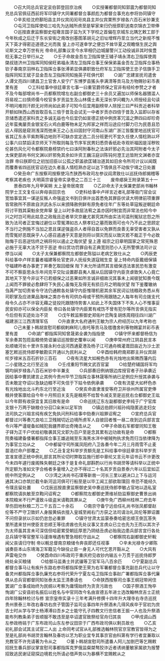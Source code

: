 <!-- { "loadSidebar": true } -->
　　○召大同总兵官定衮伯郭登回京治疾
　　○实授署都督同知郭震为都督同知充总兵官佩征西前将军印镇守大同署都督佥事颜彪为都督佥事充右参将协同镇守
　　○辛亥给沈府鄯阳县主并仪宾闰闰岢岚县主并仪宾栗熊岁禄各六百石米钞兼支
　　○屯河卫指挥使哈三哈先为达贼所虏至是挈家来归仍授原职送南京锦衣卫带俸
　　○巡按直隶监察御史程璥言国子监为天下学校之首偏在京城东北隅乞敕工部于今年秋成之后迁于东长安街之南改创基图革胡元之旧址增辉丹垩立当代之新规不惟天下英才得密迩道德之光而我  皇上亦可遂幸学之便岂不耸华夏之观瞻惬生民之舆论斯文之幸万世有光  帝命礼部集议言今水旱相仍边城屡警兴工动役诚非其时俟豊稔无事之日举行从之
　　○壬子命故金吾左卫指挥使王辅子靖永清右卫指挥使周棨叔琏济州卫指挥同知侯旺弟福永清左卫指挥佥事王保保弟喜金吾左卫指挥佥事杨钦子春南京羽林右卫指挥佥事张溥弟显俱袭职致仕府军左卫指挥使王忠子信旗手卫指挥同知王斌子显金吾左卫指挥同知施英子旺俱代职
　　○湖广忠建宣抚司遣舍人谭文亮四川建昌卫土官舍人安宁广东博罗县猺头李满清等贡马及方物赐钞彩币表里有差
　　○工科给事中徐廷章言七事一曰重官爵师保之官非有经纶参赞之才者不及今每部增尚书一员都察院增左右副佥都御史三十余员又遍加以师保名器猥滥人将易视二曰慎师儒今校官多岁贡监生及山林儒士素无深长学问輙为人师授经且句读不明问难则汗颜无对师尚如此弟子可知今后宜用副榜举人除授三曰严科贡近者科举开额如陕西山西皆取百名三倍于昔及会试无一中者岁贡亦四倍于昔及入监即以存省京储悉遣还家科贡之多诚无益也今后宜仍如宣德正统中例庶革冗滥之弊四曰却珍奇近年蛮夷屡贡金银宝石火鸡白鹿等物未足为邦家之祥而沿途应付脚力已为民患且恐远人得因是窥测浅深而弛来王之心五曰固封守河南山东湖广浙江皆腹里地巡抚官可省其辽东永平紫荆等边地则不可缺亦宜定选二员分班更代不宜久任使人情稔熟以坏公事六曰禁謟渎京师天下所取则每及节序军民男妇悉赍香纸赴寺观祈福因是淫秽败伦甚伤风化可令都察院悬榜禁约七曰诛阿附春秋之法诛奸邪必先治其阿附者今太子太保吏部尚书何文渊以奸邪免其余如许资王巍汪庭训陈钝何澄王远皆附文渊者亦宜治罪  帝曰朕即位之初加旧臣以公孤之职盖欲匡辅治道其如旧余令所司计议以闻既而覆奏省四巡抚官诏在边久者虽人情稔熟亦足以达下情俱且不动俟宁靖之日处置
　　○癸丑命广东按察司按察使冯杰狭西布政司左参议阎肃致仕以巡抚侍郎揭稽等考察其老疾也
大明英宗睿皇帝实录卷之二百三十三
　　废帝郕戾王附录第五十一
　　景泰四年九月甲寅朔  太上皇帝居南宫
　　○乙卯命太子太保兼吏部尚书翰林院学士王文复任以奔母丧回京也
　　○吏科给事中卢祥言近者礼部等衙门官会议宽恤事宜其一谋逆反叛人命强盗文书到日俱许出首悉免其罪臣伏读大明律前项重罪皆常赦所不原故自洪武永乐以来颁降赦例鲜有原免者往年广东等处草寇叛逆朝廷命将讨平戮其渠魁余党奔窜  皇上以时多故屈法宥之盖亦因时制宜而非常法也矧今中兴之时岂可用此姑息之政哉且迩者旱灾京畿尤甚究其所由实法司滥刑冤狱忿怨之所致为法司者正宜悔过避位以雪冤滞如古人祭孝妇之墓而致雨可也今乃不此之思顾定不当行之例施不当加之恩且谋逆强盗杀人者得自首以免罪而良善无辜受害者又孰从而雪冤好恶既戾乎人心感召遏通乎天意是则将以弭灾而反以致灾若不裁正于今必致贻悔于后恶逆怙终之祸将何以遏止之哉伏望  皇上遵  祖宗之旧章明国家之常宪殊恩必施于无辜大法不贷于恶逆  帝曰赏功罚罪自有正典宽则恐小人无所警惧法司计议停当以闻
　　○太子太保兼都察院左都御史陈镒以老病乞致仕从之
　　○丙辰吏科给事中卢祥言曩者福建等处官吏非人抚绥失道寇贼生变  皇上特命内臣戴细保镇守福建昨者办事吏丁昇奏乞取回细保  陛下未允所请然其言细保违法害民恐有激变不可不察臣思永乐年间克平交阯设置郡县夷人服从后因镇守内臣贪虐致失人心竟亡其地天下至今非议不已若细保之过恶果如所言诚非细故况其事未上闻彼犹知畏今既上闻而不罪彼必愈肆将下失民心虽悔无及得无有损日月之明哉伏望  陛下鉴覆辙纳刍荛严加切责省令守法仍通敕各处镇守内臣惟理机密其余军民词讼钱粮政务悉从有司职掌及应进果品海味之类亦令有司供办毋或干预所用跟随之人每年有司佥拨支代母令久占亦不许容无藉之徒投托跟随恃势害人如此上不失国体下不失人心不惟事妥民安抑亦可以保全内臣矣  帝曰各处镇守内臣累有戒饬不曾有犯尔等所言俱无指实今后但有实迹处治不贷
　　○戊午敕监察御史郑佑叶峦陶复胡炼周翔往四川湖广福建浙江江西清理军伍
　　○升直隶大名府通判王敏为宗人府经历以九年考称也
　　○己未董卜韩胡宣慰司都纲剌麻阿儿夜吒等贡马及氆氇舍利等物赐宴并彩币表里有差
　　○命湖广都指挥同知曾晟弟全袭为指指使
　　○镇守怀来都督杨信为军余奏其包揽盐粮倚势诓骗诏巡按御史覆审以闻
　　○庚申常州府江阴县民言本处顺塘河长十里许东接永利仓运河西通夏港及杨子江可通舟楫灌溉田亩近为沙土淤塞乞敕巡抚侍郎李敏勘实开通以为民利从之
　　○辛酉给韩府南郑郡主并仪宾胡纶岁禄米五百石折钞三百石
　　○夜有流星大如椀色赤有光烛地出紫微西藩内后二小星随之北行至近浊
　　○壬戌重阳节赐文武百官宴
　　○给楚府辅国将军均锔均锏岁禄各八百石米钞中半兼支
　　○兵部奏旧例纳银边库授官者子孙承袭近因给事中曹凯建言止其例今贵州毕节卫指挥佥事林晟等所纳已足例应升授其承袭与否未敢定夺诏以急缺边粮不可失信于下姑令依例承袭
　　○夜有流星大如杯色赤有光烛地出北斗杓东北行至近浊
　　○癸亥命直隶淮安等府卫并徐州所属官吏俸粮并使客廪给自今年十月照旧关支先是粮用不给暂令减支至是巡抚右佥都御史王竑以今年颇有收获宜复其旧故有是命
　　○命巡抚辽东左副都御史李纯于广宁官库支银十万两于缺粮仓分召□籴米以足军饷
　　○镇远伯顾兴祖孙纯隐匿逃走妇女法司执之兴祖言纯有疾乞免执问刑科给事中劾奏兴祖罪诏宥之
　　○宣府总兵官都督过兴等奏兀良哈三卫残贼切近边境所虏军人自彼回者惟一昼二夜到边兵部言宜令兴等严谨堤备如贼犯我疆界即出奇掩击从之
　　○甲子命故右军都督同知王敬子铎为正千户优给初敬袭其兄文职为百户至是念其累有边功故有是命
　　○都察院奏福建备倭署都指挥佥事王雄追贼至东海黑水洋中被贼拘执求免而归当依律降为为事官立功从之
　　○中都留守司所属凤阳府八卫各奏今年二月三月雨雪不止麦苗浥烂命户部覆之
　　○乙丑复定科举岁贡额先是工科给事中徐廷章言科举岁贡宜准宣德正统中例礼部言其所论切时弊取旨施行郎中章纶又言元年诏书云不许更改今未四年遽行废阁殊失朝廷之体于是复命礼部斟酌以行尚书胡濙等请科举以正统中所定额为准如文字合格者多量增入之亦不得过二十名其岁贡自景泰六年以后宜如正统中所定例从之
　　○沙湾之决尚书石璞等新凿一河长三里以避决口上下与运河通其决口亦筑拦截令新河运河俱可行船至是以毕工闻工部欲取璞回  帝恐不能经久令璞且留处置
　　○戊辰巡按直隶监察御史吴中奏巡抚侍郎李敏占官地以造私室都察院请执敏至京鞫问诏宥之
　　○都察院左都御史萧维祯劾监察御史曹景出纳本院粮米不行严谨致斗级盗米请鞫其罪从之
　　○庚午免广西柳州桂林二府去年旱伤田地秋粮二万二千五百二十余石
　　○南京守备宁远伯任礼尚书张凤都督赵伦等不严守卫致奸人身服黄绢衣擅入皇城至阙右门方获之法司请治礼凤伦等罪诏置不问但录状以示如仍怠忽必重罪
　　○镇守甘肃太监蒙泰奏哈密忠顺王倒瓦答失里所遣来甘州使臣言忠顺王等往虏酋也先处议事又言虏众已立也先为王而以其次子为太师虽其言未可深信但哈密累受朝廷厚恩乃阴结丑虏必贻我边患兵部言宜行各处总兵镇守等官整军马谨烽堠遇有警急相机守战从之
　　○都察院右副都御史轩輗闻父丧请归守制  帝以輗总督南京粮储令奔丧即还任视事
　　○辛未光禄寺少卿陈诚奏臣本山东靖海卫军籍见今缺役止臣一身无人可代乞恩开豁从之
　　○大风有声雷电交作
　　○癸酉命四川布政司于重庆府见收钞内输五十万贯于巡抚侍郎罗绮处籴买粮储
　　○给御马监勇士并武骧等卫官军马八百余匹
　　○宁夏副总兵都督佥事马让有疾升东路右参将都指挥使王荣为右军署都督佥事充副总兵代让以守备灵州都指挥佥事仇廉充右参将代荣升宁夏左屯卫指挥佥事赵广署都指挥佥事代廉俱从总兵官都督同知张泰太监王清奏请也
　　○命狭西按察司佥事王纲冠带闲住罢湖广佥事成始终为民纲以考察为庸懦始终为贪贪污故也
　　○国子祭酒王恂卒恂湖广公安县初名振后以姓名与中官同改今名由宣德五年进士选改翰林庶吉士正统四年除翰林检讨与修  宣宗皇帝实录十三年考满升修撰十四年升大理寺右寺丞巡抚贵州景泰三年改右春坊右庶子管国子监司业事四年升祭酒未几得风疾卒于官初为庶吉士时从学与学士杨溥溥曰吾乡之士能守孔子四教文行忠信者王振一人也及升祭酒能布列教条弟子皆顺服不敢违至是卒诏遣官致祭给官舟归其丧
　　○甲戌调山西左参政杨铭于广东布政司山东左参议田崇于广西布政司俱以剩员故也
　　○乙亥初礼部会试其主试官二人出  上命同考试官从礼部推选翰林院官京官教官皆得为之至是礼部尚书胡濙言翰林及春坊以艺为职业宜专其事京官由科第有学行者宜兼取以充教官不许充请著为令从之
　　○董卜韩胡宣慰司所遣番人阿儿加劄巴等乞赐敕招抚生番兵部议掌宣慰司事都指挥克罗俄监粲桀骜狡诈近者诱纳董敏家属欲为报讐招致逃民谢证窥探边境若允所请必借声势以为暴横不宜赐敕从之
